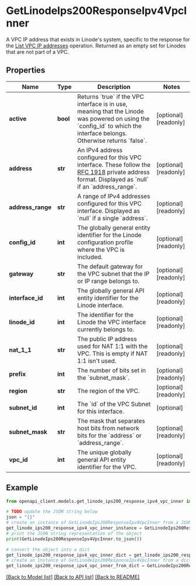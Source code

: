 # GetLinodeIps200ResponseIpv4VpcInner

A VPC IP address that exists in Linode's system, specific to the response for the [List VPC IP addresses](https://techdocs.akamai.com/linode-api/reference/get-vpcs-ips) operation. Returned as an empty set for Linodes that are not part of a VPC.

## Properties

Name | Type | Description | Notes
------------ | ------------- | ------------- | -------------
**active** | **bool** | Returns &#x60;true&#x60; if the VPC interface is in use, meaning that the Linode was powered on using the &#x60;config_id&#x60; to which the interface belongs. Otherwise returns &#x60;false&#x60;. | [optional] [readonly] 
**address** | **str** | An IPv4 address configured for this VPC interface. These follow the [RFC 1918](https://datatracker.ietf.org/doc/html/rfc1918) private address format. Displayed as &#x60;null&#x60; if an &#x60;address_range&#x60;. | [optional] [readonly] 
**address_range** | **str** | A range of IPv4 addresses configured for this VPC interface. Displayed as &#x60;null&#x60; if a single &#x60;address&#x60;. | [optional] [readonly] 
**config_id** | **int** | The globally general entity identifier for the Linode configuration profile where the VPC is included. | [optional] [readonly] 
**gateway** | **str** | The default gateway for the VPC subnet that the IP or IP range belongs to. | [optional] [readonly] 
**interface_id** | **int** | The globally general API entity identifier for the Linode interface. | [optional] [readonly] 
**linode_id** | **int** | The identifier for the Linode the VPC interface currently belongs to. | [optional] [readonly] 
**nat_1_1** | **str** | The public IP address used for NAT 1:1 with the VPC. This is empty if NAT 1:1 isn&#39;t used. | [optional] [readonly] 
**prefix** | **int** | The number of bits set in the &#x60;subnet_mask&#x60;. | [optional] [readonly] 
**region** | **str** | The region of the VPC. | [optional] [readonly] 
**subnet_id** | **int** | The &#x60;id&#x60; of the VPC Subnet for this interface. | [optional] 
**subnet_mask** | **str** | The mask that separates host bits from network bits for the &#x60;address&#x60; or &#x60;address_range&#x60;. | [optional] [readonly] 
**vpc_id** | **int** | The unique globally general API entity identifier for the VPC. | [optional] [readonly] 

## Example

```python
from openapi_client.models.get_linode_ips200_response_ipv4_vpc_inner import GetLinodeIps200ResponseIpv4VpcInner

# TODO update the JSON string below
json = "{}"
# create an instance of GetLinodeIps200ResponseIpv4VpcInner from a JSON string
get_linode_ips200_response_ipv4_vpc_inner_instance = GetLinodeIps200ResponseIpv4VpcInner.from_json(json)
# print the JSON string representation of the object
print(GetLinodeIps200ResponseIpv4VpcInner.to_json())

# convert the object into a dict
get_linode_ips200_response_ipv4_vpc_inner_dict = get_linode_ips200_response_ipv4_vpc_inner_instance.to_dict()
# create an instance of GetLinodeIps200ResponseIpv4VpcInner from a dict
get_linode_ips200_response_ipv4_vpc_inner_from_dict = GetLinodeIps200ResponseIpv4VpcInner.from_dict(get_linode_ips200_response_ipv4_vpc_inner_dict)
```
[[Back to Model list]](../README.md#documentation-for-models) [[Back to API list]](../README.md#documentation-for-api-endpoints) [[Back to README]](../README.md)



